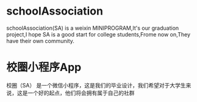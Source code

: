 # schoolAssociation
schoolAssociation(SA) is a weixin MINIPROGRAM,It's our graduation project,I hope SA is a good start for college students,Frome now on,They have their own community.

# 校圈小程序App
校圈（SA） 是一个微信小程序，这是我们的毕业设计，我们希望对于大学生来说，这是一个好的起点，他们将会拥有属于自己的社群
